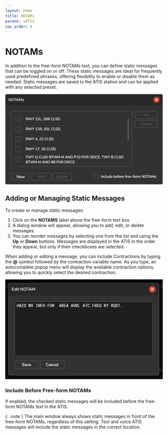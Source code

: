 ```yaml
---
layout: home
title: NOTAMs
parent: vATIS
nav_order: 8
---
```


# NOTAMs

In addition to the free-form NOTAMs text, you can define static messages that can be toggled on or off. These static messages are ideal for frequently used predefined phrases, offering flexibility to enable or disable them as needed. Static messages are saved to the ATIS station and can be applied with any selected preset.

![NOTAMs](/assets/images/NotamsDialog.png)

## Adding or Managing Static Messages
To create or manage static messages:
1. Click on the **NOTAMS** label above the free-form text box.
2. A dialog window will appear, allowing you to add, edit, or delete messages.
3. You can reorder messages by selecting one from the list and using the **Up** or **Down** buttons. Messages are displayed in the ATIS in the order they appear, but only if their checkboxes are selected.

When adding or editing a message, you can include Contractions by typing the **@** symbol followed by the contraction variable name. As you type, an autocomplete popup menu will display the available contraction options, allowing you to quickly select the desired contraction.

![NOTAMS contraction search](/assets/images/Notams_ContractionSearch.gif)

### Include Before Free-form NOTAMs
If enabled, the checked static messages will be included before the free-form NOTAMs text in the ATIS.

{: .note }
The main window always shows static messages in front of the free-form NOTAMs, regardless of this setting. Text and voice ATIS messages will include the static messages in the correct location.